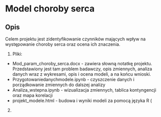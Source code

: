# Model choroby serca

## Opis
Celem projektu jest zidentyfikowanie czynników mających wpływ na występowanie choroby serca oraz ocena ich znaczenia. 
1. Pliki:
- Mod_param_choroby_serca.docx - zawiera słowną notatkę projektu. Przedstawiony jest tam problem badawczy, opis zmiennych, analiza danych wraz z wykresami, opis i ocena modeli, a na końcu wnioski.
- Przygotowaniedanychmodele.ipynb - czyszczenie danych i porządkowanie zmiennych do dalszej analizy
- Analiza_wstepna.ipynb - wizualizacja zmiennych, tablica kontyngencji oraz mapa korelacji
- projekt_modele.html - budowa i wyniki modeli za pomocą języka R (

2.
